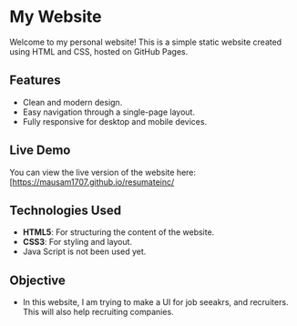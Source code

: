 # My Website

Welcome to my personal website! This is a simple static website created using HTML and CSS, hosted on GitHub Pages.

## Features

- Clean and modern design.
- Easy navigation through a single-page layout.
- Fully responsive for desktop and mobile devices.

## Live Demo

You can view the live version of the website here:  
[https://mausam1707.github.io/resumateinc/

## Technologies Used

- **HTML5**: For structuring the content of the website.
- **CSS3**: For styling and layout.
- Java Script is not been used yet.

## Objective
- In this website, I am trying to make a UI for job seeakrs, and recruiters. This will also help recruiting companies. 

